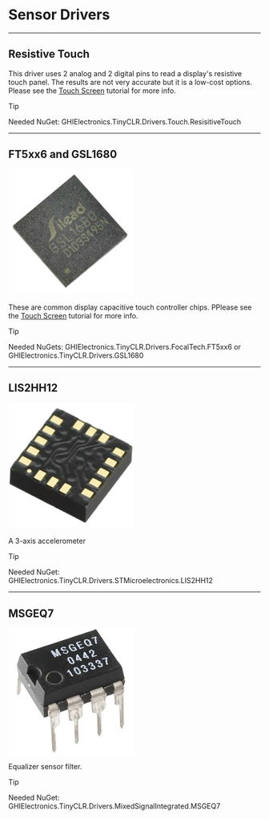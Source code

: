 # Sensor Drivers
---

## Resistive Touch

This driver uses 2 analog and 2 digital pins to read a display's resistive touch panel. The results are not very accurate but it is a low-cost options. Please see the [Touch Screen](../tutorials/touch-screen.md) tutorial for more info.

> [!TIP]
> Needed NuGet: GHIElectronics.TinyCLR.Drivers.Touch.ResisitiveTouch

---

## FT5xx6 and GSL1680
![GSL1680](./images/GSL1680.png)

These are common display capacitive touch controller chips. PPlease see the [Touch Screen](../tutorials/touch-screen.md) tutorial for more info.

> [!TIP]
> Needed NuGets: GHIElectronics.TinyCLR.Drivers.FocalTech.FT5xx6 or GHIElectronics.TinyCLR.Drivers.GSL1680

---

## LIS2HH12
![LIS2HH12](./images/LIS2HH12.png)

A 3-axis accelerometer 

>[!TIP]
 >Needed NuGet: GHIElectronics.TinyCLR.Drivers.STMicroelectronics.LIS2HH12

---

## MSGEQ7
![MSGEQ7](./images/MSGEQ7.png)

Equalizer sensor filter.

>[!TIP]
>Needed NuGet: GHIElectronics.TinyCLR.Drivers.MixedSignalIntegrated.MSGEQ7





